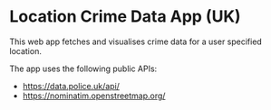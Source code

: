 # Location Crime Data App (UK)

This web app fetches and visualises crime data for a user specified location.

The app uses the following public APIs:
- https://data.police.uk/api/
- https://nominatim.openstreetmap.org/